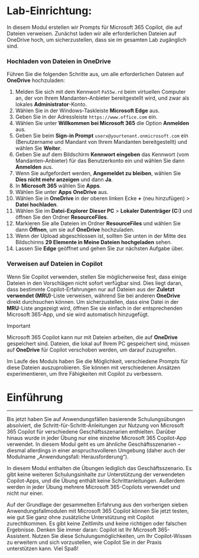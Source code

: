 # Lab-Einrichtung:

In diesem Modul erstellen wir Prompts für Microsoft 365 Copilot, die auf Dateien verweisen. Zunächst laden wir alle erforderlichen Dateien auf OneDrive hoch, um sicherzustellen, dass sie im gesamten Lab zugänglich sind.


### Hochladen von Dateien in OneDrive

Führen Sie die folgenden Schritte aus, um alle erforderlichen Dateien auf **OneDrive** hochzuladen:

1. Melden Sie sich mit dem Kennwort `Pa55w.rd` beim virtuellen Computer an, der von Ihrem Mandanten-Anbieter bereitgestellt wird, und zwar als lokales **Administrator**-Konto.
2. Wählen Sie in der Windows-Taskleiste **Microsoft Edge** aus.
3. Geben Sie in der Adressleiste `https://www.office.com` ein.
4. Wählen Sie unter **Willkommen bei Microsoft 365** die Option **Anmelden** aus.
5. Geben Sie beim **Sign-in Prompt** `userx@yourtenant.onmicrosoft.com` ein (Benutzername und Mandant von Ihrem Mandanten bereitgestellt) und wählen Sie **Weiter**.
6. Geben Sie auf dem Bildschirm **Kennwort eingeben** das Kennwort (vom Mandanten-Anbieter) für das Benutzerkonto ein und wählen Sie dann **Anmelden** aus.
7. Wenn Sie aufgefordert werden, **Angemeldet zu bleiben**, wählen Sie **Dies nicht mehr anzeigen** und dann **Ja**.
8. In **Microsoft 365** wählen Sie **Apps**.
9. Wählen Sie unter **Apps** **OneDrive** aus.
10. Wählen Sie in **OneDrive** in der oberen linken Ecke **+** (neu hinzufügen) > **Datei hochladen**.
11. Wählen Sie im **Datei-Explorer** **Dieser PC** > **Lokaler Datenträger (C:)** und öffnen Sie den Ordner **ResourceFiles**.
12. Markieren Sie alle Dateien im Ordner **ResourceFiles** und wählen Sie dann **Öffnen**, um sie auf **OneDrive** hochzuladen.
13. Wenn der Upload abgeschlossen ist, sollten Sie unten in der Mitte des Bildschirms **29 Elemente in Meine Dateien hochgeladen** sehen.
14. Lassen Sie **Edge** geöffnet und gehen Sie zur nächsten Aufgabe über.

### Verweisen auf Dateien in Copilot

Wenn Sie Copilot verwenden, stellen Sie möglicherweise fest, dass einige Dateien in den Vorschlägen nicht sofort verfügbar sind. Dies liegt daran, dass bestimmte Copilot-Erfahrungen nur auf Dateien aus der **Zuletzt verwendet (MRU)**-Liste verweisen, während Sie bei anderen **OneDrive** direkt durchsuchen können. Um sicherzustellen, dass eine Datei in der **MRU**-Liste angezeigt wird, öffnen Sie sie einfach in der entsprechenden Microsoft 365-App, und sie wird automatisch hinzugefügt.

> [!IMPORTANT]
> Microsoft 365 Copilot kann nur mit Dateien arbeiten, die auf **OneDrive** gespeichert sind. Dateien, die lokal auf Ihrem PC gespeichert sind, müssen auf **OneDrive** für Copilot verschoben werden, um darauf zuzugreifen.

Im Laufe des Moduls haben Sie die Möglichkeit, verschiedene Prompts für diese Dateien auszuprobieren. Sie können mit verschiedenen Ansätzen experimentieren, um Ihre Fähigkeiten mit Copilot zu verbessern.

# Einführung
---
Bis jetzt haben Sie auf Anwendungsfällen basierende Schulungsübungen absolviert, die Schritt-für-Schritt-Anleitungen zur Nutzung von Microsoft 365 Copilot für verschiedene Geschäftsszenarien enthielten. Darüber hinaus wurde in jeder Übung nur eine einzelne Microsoft 365 Copilot-App verwendet. In diesem Modul geht es um ähnliche Geschäftsszenarien – diesmal allerdings in einer anspruchsvolleren Umgebung (daher auch der Modulname „Anwendungsfall: Herausforderung“).

In diesem Modul enthalten die Übungen lediglich das Geschäftsszenario. Es gibt keine weiteren Schulungsinhalte zur Unterstützung der verwendeten Copilot-Apps, und die Übung enthält keine Schrittanleitungen. Außerdem werden in jeder Übung mehrere Microsoft 365-Copilots verwendet und nicht nur einer.

Auf der Grundlage der gesammelten Erfahrung aus den vorherigen sieben Anwendungsfallmodulen mit Microsoft 365 Copilot können Sie jetzt testen, wie gut Sie ganz ohne zusätzliche Unterstützung mit Copilot zurechtkommen. Es gibt keine Zeitlimits und keine richtigen oder falschen Ergebnisse. Denken Sie immer daran: Copilot ist Ihr Microsoft 365-Assistent. Nutzen Sie diese Schulungsmöglichkeiten, um Ihr Copilot-Wissen zu erweitern und sich vorzustellen, wie Copilot Sie in der Praxis unterstützen kann. Viel Spaß!
